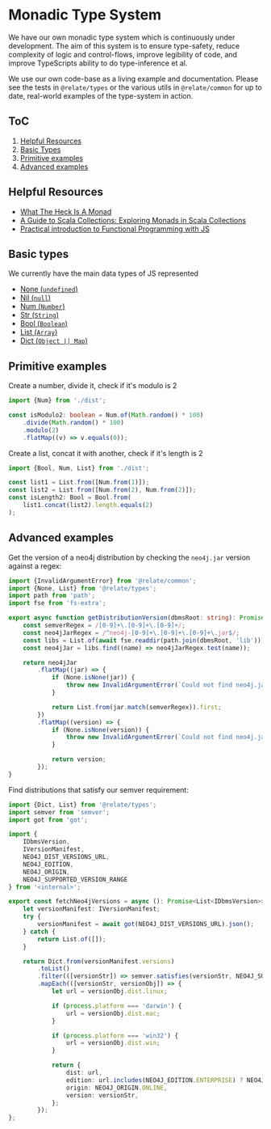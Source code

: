 # Monadic Type System
We have our own monadic type system which is continuously under development. The aim of this system is to ensure type-safety, reduce complexity of logic and control-flows, improve legibility of code, and improve TypeScripts ability to do type-inference et al.

We use our own code-base as a living example and documentation. Please see the tests in `@relate/types` or the various utils in `@relate/common` for up to date, real-world examples of the type-system in action.

## ToC
1. [Helpful Resources](#helpful-resources)
2. [Basic Types](#basic-types)
2. [Primitive examples](#primitive-examples)
2. [Advanced examples](#advanced-examples)

## Helpful Resources
-   [What The Heck Is A Monad](https://khanlou.com/2015/09/what-the-heck-is-a-monad/)
-   [A Guide to Scala Collections: Exploring Monads in Scala Collections](https://blog.redelastic.com/a-guide-to-scala-collections-exploring-monads-in-scala-collections-ef810ef3aec3)
-   [Practical introduction to Functional Programming with JS](https://www.codingame.com/playgrounds/2980/practical-introduction-to-functional-programming-with-js/functors-and-monads)

## Basic types
We currently have the main data types of JS represented
-   [None (`undefined`)](../packages/types/src/monads/primitive/none.monad.ts)
-   [Nil (`null`)](../packages/types/src/monads/primitive/nil.monad.ts)
-   [Num (`Number`)](../packages/types/src/monads/primitive/num/num.monad.ts)
-   [Str (`String`)](../packages/types/src/monads/primitive/str.monad.ts)
-   [Bool (`Boolean`)](../packages/types/src/monads/primitive/bool.monad.ts)
-   [List (`Array`)](../packages/types/src/monads/primitive/list.monad.ts)
-   [Dict (`Object || Map`)](../packages/types/src/monads/primitive/dict.monad.ts)

## Primitive examples
Create a number, divide it, check if it's modulo is 2

```TypeScript
import {Num} from './dist';

const isModulo2: boolean = Num.of(Math.random() * 100)
    .divide(Math.random() * 100)
    .modulo(2)
    .flatMap((v) => v.equals(0));
```

Create a list, concat it with another, check if it's length is 2
```TypeScript
import {Bool, Num, List} from './dist';

const list1 = List.from([Num.from(1)]);
const list2 = List.from([Num.from(2), Num.from(2)]);
const isLength2: Bool = Bool.from(
    list1.concat(list2).length.equals(2)
);
```

## Advanced examples
Get the version of a neo4j distribution by checking the `neo4j.jar` version against a regex:
```TypeScript
import {InvalidArgumentError} from '@relate/common';
import {None, List} from '@relate/types';
import path from 'path';
import fse from 'fs-extra';

export async function getDistributionVersion(dbmsRoot: string): Promise<string> {
    const semverRegex = /[0-9]+\.[0-9]+\.[0-9]+/;
    const neo4jJarRegex = /^neo4j-[0-9]+\.[0-9]+\.[0-9]+\.jar$/;
    const libs = List.of(await fse.readdir(path.join(dbmsRoot, 'lib')));
    const neo4jJar = libs.find((name) => neo4jJarRegex.test(name));

    return neo4jJar
        .flatMap((jar) => {
            if (None.isNone(jar)) {
                throw new InvalidArgumentError(`Could not find neo4j.jar in distribution`);
            }

            return List.from(jar.match(semverRegex)).first;
        })
        .flatMap((version) => {
            if (None.isNone(version)) {
                throw new InvalidArgumentError(`Could not find neo4j.jar in distribution`);
            }

            return version;
        });
}
```

Find distributions that satisfy our semver requirement:
```TypeScript
import {Dict, List} from '@relate/types';
import semver from 'semver';
import got from 'got';

import {
    IDbmsVersion,
    IVersionManifest,
    NEO4J_DIST_VERSIONS_URL,
    NEO4J_EDITION,
    NEO4J_ORIGIN,
    NEO4J_SUPPORTED_VERSION_RANGE
} from '<internal>';

export const fetchNeo4jVersions = async (): Promise<List<IDbmsVersion>> => {
    let versionManifest: IVersionManifest;
    try {
        versionManifest = await got(NEO4J_DIST_VERSIONS_URL).json();
    } catch {
        return List.of([]);
    }

    return Dict.from(versionManifest.versions)
        .toList()
        .filter(([versionStr]) => semver.satisfies(versionStr, NEO4J_SUPPORTED_VERSION_RANGE))
        .mapEach(([versionStr, versionObj]) => {
            let url = versionObj.dist.linux;

            if (process.platform === 'darwin') {
                url = versionObj.dist.mac;
            }

            if (process.platform === 'win32') {
                url = versionObj.dist.win;
            }

            return {
                dist: url,
                edition: url.includes(NEO4J_EDITION.ENTERPRISE) ? NEO4J_EDITION.ENTERPRISE : NEO4J_EDITION.COMMUNITY,
                origin: NEO4J_ORIGIN.ONLINE,
                version: versionStr,
            };
        });
};
```
